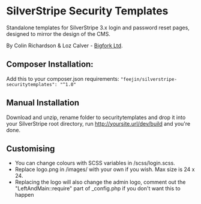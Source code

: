 # SilverStripe Security Templates

Standalone templates for SilverStripe 3.x login and password reset pages, designed to mirror the design of the CMS.

By Colin Richardson & Loz Calver - [Bigfork Ltd](http://www.bigfork.co.uk/).

## Composer Installation:

Add this to your composer.json requirements: `"feejin/silverstripe-securitytemplates": "^1.0"`

## Manual Installation

Download and unzip, rename folder to securitytemplates and drop it into your SilverStripe root directory, run http://yoursite.url/dev/build and you're done.

## Customising

* You can change colours with SCSS variables in /scss/login.scss.
* Replace logo.png in /images/ with your own if you wish. Max size is 24 x 24.
* Replacing the logo will also change the admin logo, comment out the "LeftAndMain::require" part of _config.php if you don't want this to happen

